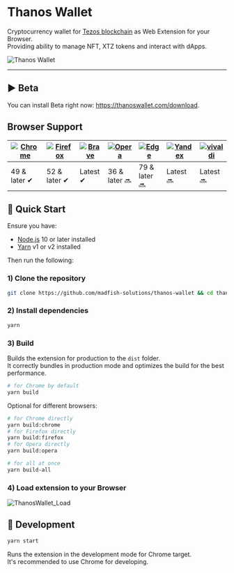 # Thanos Wallet

Cryptocurrency wallet for [Tezos blockchain](https://tezos.com) as Web Extension for your Browser.<br>
Providing ability to manage NFT, XTZ tokens and interact with dApps.

![Thanos Wallet](https://user-images.githubusercontent.com/11996139/78780449-46a5ed00-79a7-11ea-98ab-0c5cdc57fe8a.png)

<hr />

## ▶️ Beta

You can install Beta right now: https://thanoswallet.com/download.


## Browser Support

| [![Chrome](https://raw.github.com/alrra/browser-logos/master/src/chrome/chrome_48x48.png)](https://chrome.google.com/webstore/detail/thanos-wallet/ookjlbkiijinhpmnjffcofjonbfbgaoc) | [![Firefox](https://raw.github.com/alrra/browser-logos/master/src/firefox/firefox_48x48.png)](https://addons.mozilla.org/en-US/firefox/addon/thanos-wallet/) | [![Brave](https://raw.github.com/alrra/browser-logos/master/src/brave/brave_48x48.png)](https://chrome.google.com/webstore/detail/thanos-wallet/ookjlbkiijinhpmnjffcofjonbfbgaoc) | [![Opera](https://raw.github.com/alrra/browser-logos/master/src/opera/opera_48x48.png)](https://thanoswallet.com/download) | [![Edge](https://raw.github.com/alrra/browser-logos/master/src/edge/edge_48x48.png)](https://thanoswallet.com/download) | [![Yandex](https://raw.github.com/alrra/browser-logos/master/src/yandex/yandex_48x48.png)](https://thanoswallet.com/download) | [![vivaldi](https://raw.github.com/alrra/browser-logos/master/src/vivaldi/vivaldi_48x48.png)](https://thanoswallet.com/download) |
| ------------------------------------------------------------------------------------------------------------------------------------------------------------------------------------ | ------------------------------------------------------------------------------------------------------------------------------------------------------------ | --------------------------------------------------------------------------------------------------------------------------------------------------------------------------------- | -------------------------------------------------------------------------------------------------------------------------- | ----------------------------------------------------------------------------------------------------------------------- | ----------------------------------------------------------------------------------------------------------------------------- | -------------------------------------------------------------------------------------------------------------------------------- |
| 49 & later ✔                                                                                                                                                                         | 52 & later ✔                                                                                                                                                 | Latest ✔                                                                                                                                                                          | 36 & later 🔜                                                                                                               | 79 & later 🔜                                                                                                            | Latest 🔜                                                                                                                      | Latest 🔜                                                                                                                         |

## 🚀 Quick Start

Ensure you have:

- [Node.js](https://nodejs.org) 10 or later installed
- [Yarn](https://yarnpkg.com) v1 or v2 installed

Then run the following:

### 1) Clone the repository

```bash
git clone https://github.com/madfish-solutions/thanos-wallet && cd thanos-wallet
```

### 2) Install dependencies

```bash
yarn
```

### 3) Build

Builds the extension for production to the `dist` folder.<br>
It correctly bundles in production mode and optimizes the build for the best performance.

```bash
# for Chrome by default
yarn build
```

Optional for different browsers:

```bash
# for Chrome directly
yarn build:chrome
# for Firefox directly
yarn build:firefox
# for Opera directly
yarn build:opera

# for all at once
yarn build-all
```

### 4) Load extension to your Browser

![ThanosWallet_Load](https://user-images.githubusercontent.com/11996139/73763346-f8435a80-4779-11ea-9e9d-4c1db9560f64.gif)

## 🧱 Development

```bash
yarn start
```

Runs the extension in the development mode for Chrome target.<br>
It's recommended to use Chrome for developing.
